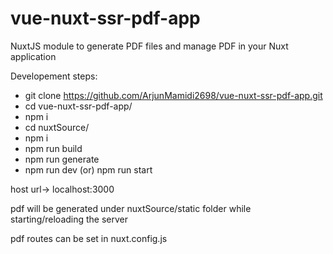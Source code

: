 # vue-nuxt-ssr-pdf-app
NuxtJS module to generate PDF files and manage PDF in your Nuxt application

Developement steps:
- git clone https://github.com/ArjunMamidi2698/vue-nuxt-ssr-pdf-app.git
- cd vue-nuxt-ssr-pdf-app/
- npm i
- cd nuxtSource/
- npm i
- npm run build
- npm run generate
- npm run dev (or) npm run start

host url-> localhost:3000

pdf will be generated under nuxtSource/static folder while starting/reloading the server

pdf routes can be set in nuxt.config.js

